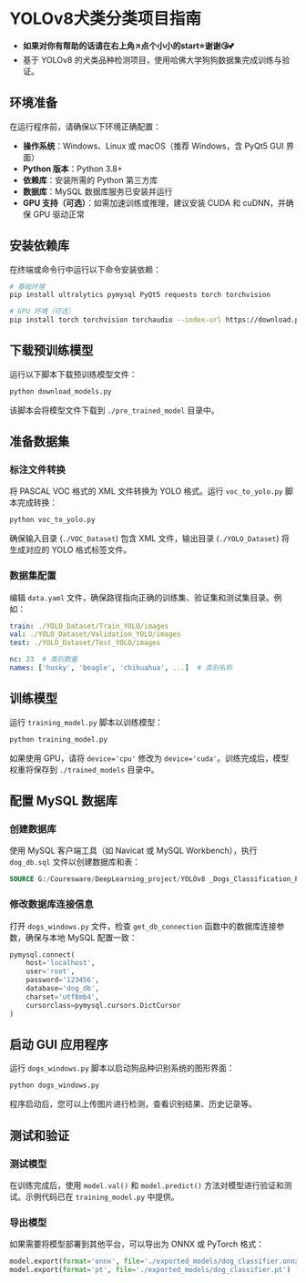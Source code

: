 

# YOLOv8犬类分类项目指南
- **如果对你有帮助的话请在右上角↗️点个小小的start⭐谢谢😘💕**
- 基于 YOLOv8 的犬类品种检测项目，使用哈佛大学狗狗数据集完成训练与验证。

## 环境准备

在运行程序前，请确保以下环境正确配置：

- **操作系统**：Windows、Linux 或 macOS（推荐 Windows，含 PyQt5 GUI 界面）
- **Python 版本**：Python 3.8+
- **依赖库**：安装所需的 Python 第三方库
- **数据库**：MySQL 数据库服务已安装并运行
- **GPU 支持（可选）**：如需加速训练或推理，建议安装 CUDA 和 cuDNN，并确保 GPU 驱动正常

## 安装依赖库

在终端或命令行中运行以下命令安装依赖：

```bash
# 基础环境
pip install ultralytics pymysql PyQt5 requests torch torchvision

# GPU 环境（可选）
pip install torch torchvision torchaudio --index-url https://download.pytorch.org/whl/cu124
```

## 下载预训练模型

运行以下脚本下载预训练模型文件：

```bash
python download_models.py
```

该脚本会将模型文件下载到 `./pre_trained_model` 目录中。

## 准备数据集

### 标注文件转换

将 PASCAL VOC 格式的 XML 文件转换为 YOLO 格式。运行 `voc_to_yolo.py` 脚本完成转换：

```bash
python voc_to_yolo.py
```

确保输入目录 (`./VOC_Dataset`) 包含 XML 文件，输出目录 (`./YOLO_Dataset`) 将生成对应的 YOLO 格式标签文件。

### 数据集配置

编辑 `data.yaml` 文件，确保路径指向正确的训练集、验证集和测试集目录。例如：

```yaml
train: ./YOLO_Dataset/Train_YOLO/images
val: ./YOLO_Dataset/Validation_YOLO/images
test: ./YOLO_Dataset/Test_YOLO/images

nc: 23  # 类别数量
names: ['husky', 'beagle', 'chihuahua', ...]  # 类别名称
```

## 训练模型

运行 `training_model.py` 脚本以训练模型：

```bash
python training_model.py
```

如果使用 GPU，请将 `device='cpu'` 修改为 `device='cuda'`。训练完成后，模型权重将保存到 `./trained_models` 目录中。

## 配置 MySQL 数据库

### 创建数据库

使用 MySQL 客户端工具（如 Navicat 或 MySQL Workbench），执行 `dog_db.sql` 文件以创建数据库和表：

```sql
SOURCE G:/Couresware/DeepLearning_project/YOLOv8 _Dogs_Classification_Project/YOLOv8 _Dogs_classification/dog_db.sql;
```

### 修改数据库连接信息

打开 `dogs_windows.py` 文件，检查 `get_db_connection` 函数中的数据库连接参数，确保与本地 MySQL 配置一致：

```python
pymysql.connect(
    host='localhost',
    user='root',
    password='123456',
    database='dog_db',
    charset='utf8mb4',
    cursorclass=pymysql.cursors.DictCursor
)
```

## 启动 GUI 应用程序

运行 `dogs_windows.py` 脚本以启动狗品种识别系统的图形界面：

```bash
python dogs_windows.py
```

程序启动后，您可以上传图片进行检测，查看识别结果、历史记录等。

## 测试和验证

### 测试模型

在训练完成后，使用 `model.val()` 和 `model.predict()` 方法对模型进行验证和测试。示例代码已在 `training_model.py` 中提供。

### 导出模型

如果需要将模型部署到其他平台，可以导出为 ONNX 或 PyTorch 格式：

```python
model.export(format='onnx', file='./exported_models/dog_classifier.onnx')
model.export(format='pt', file='./exported_models/dog_classifier.pt')
```
